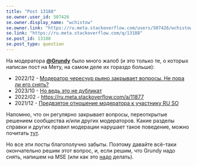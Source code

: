 ```yaml
---
title: "Post 13188"
se.owner.user_id: 507426
se.owner.display_name: "wchistow"
se.owner.link: "https://ru.meta.stackoverflow.com/users/507426/wchistow"
se.link: "https://ru.meta.stackoverflow.com/q/13188"
se.post_id: 13188
se.post_type: question
---
```

<p>На модератора <strong><a href="https://ru.stackoverflow.com/u/186999">@Grundy</a></strong> было много жалоб (и это только те, о которых написан пост на Мету, на самом деле их гораздо больше):</p>
<ul>
<li>2022/12 - <a href="https://ru.meta.stackoverflow.com/q/12267">Модератор чересчур рьяно закрывает вопросы. Не пора ли его снять?</a></li>
<li>2023/10 - <a href="https://ru.meta.stackoverflow.com/q/13087">Но ведь это не дубликат</a></li>
<li>2022/02 - <a href="https://ru.meta.stackoverflow.com/a/11877">https://ru.meta.stackoverflow.com/a/11877</a></li>
<li>2021/12 - <a href="https://ru.meta.stackoverflow.com/q/11830">Предвзятое отношение модератора к участнику RU SO</a></li>
</ul>
<p>Напомню, что он регулярно закрывает вопросы, переоткрытые решением сообщества и/или других модераторов. Какие разделы справки и других правил модерации нарушает такое поведение, можно почитать <a href="https://ru.meta.stackoverflow.com/a/12280">тут</a>.</p>
<p>Но все эти посты благополучно забыты. Поэтому давайте всё-таки окончательно решим этот вопрос, и, если решим, что Grundy надо снять, напишем на MSE (или как это <a href="https://meta.stackexchange.com/q/336173">надо</a> делать).</p>

